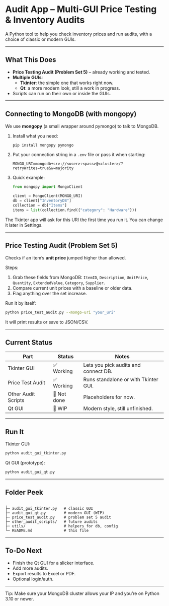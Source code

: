 # Audit App – Multi-GUI Price Testing & Inventory Audits

A Python tool to help you check inventory prices and run audits, with a choice of classic or modern GUIs.

---

## What This Does
- **Price Testing Audit (Problem Set 5)** – already working and tested.
- **Multiple GUIs**:  
  - **Tkinter**: the simple one that works right now.  
  - **Qt**: a more modern look, still a work in progress.
- Scripts can run on their own or inside the GUIs.

---

## Connecting to MongoDB (with mongopy)
We use **mongopy** (a small wrapper around pymongo) to talk to MongoDB.

1. Install what you need:
   ```bash
   pip install mongopy pymongo
   ```
2. Put your connection string in a `.env` file or pass it when starting:
   ```
   MONGO_URI=mongodb+srv://<user>:<pass>@<cluster>/?retryWrites=true&w=majority
   ```
3. Quick example:
   ```python
   from mongopy import MongoClient

   client = MongoClient(MONGO_URI)
   db = client["InventoryDB"]
   collection = db["Items"]
   items = list(collection.find({"category": "Hardware"}))
   ```

The Tkinter app will ask for this URI the first time you run it. You can change it later in Settings.

---

## Price Testing Audit (Problem Set 5)
Checks if an item’s **unit price** jumped higher than allowed.

Steps:
1. Grab these fields from MongoDB: `ItemID`, `Description`, `UnitPrice`, `Quantity`, `ExtendedValue`, `Category`, `Supplier`.
2. Compare current unit prices with a baseline or older data.
3. Flag anything over the set increase.

Run it by itself:
```bash
python price_test_audit.py --mongo-uri "your_uri"
```
It will print results or save to JSON/CSV.

---

## Current Status
| Part                  | Status        | Notes                                 |
|-----------------------|--------------|---------------------------------------|
| Tkinter GUI           | ✅ Working   | Lets you pick audits and connect DB.  |
| Price Test Audit      | ✅ Working   | Runs standalone or with Tkinter GUI.  |
| Other Audit Scripts   | 🚧 Not done  | Placeholders for now.                 |
| Qt GUI                | 🚧 WIP       | Modern style, still unfinished.       |

---

## Run It
Tkinter GUI:
```bash
python audit_gui_tkinter.py
```

Qt GUI (prototype):
```bash
python audit_gui_qt.py
```

---

## Folder Peek
```
.
├─ audit_gui_tkinter.py   # classic GUI
├─ audit_gui_qt.py        # modern GUI (WIP)
├─ price_test_audit.py    # problem set 5 audit
├─ other_audit_scripts/   # future audits
├─ utils/                 # helpers for db, config
└─ README.md              # this file
```

---

## To‑Do Next
- Finish the Qt GUI for a slicker interface.
- Add more audits.
- Export results to Excel or PDF.
- Optional login/auth.

---

Tip: Make sure your MongoDB cluster allows your IP and you’re on Python 3.10 or newer.
